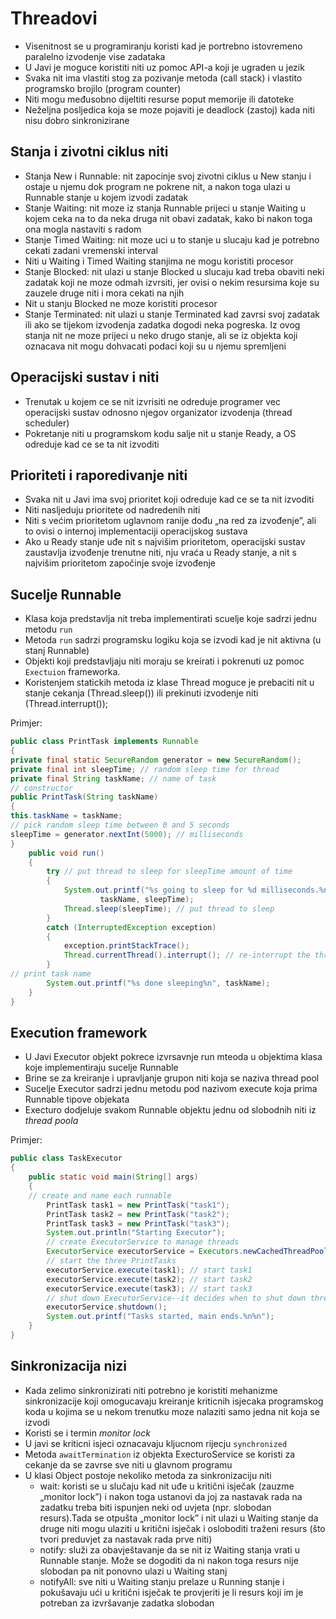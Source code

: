 # Threadovi
- Visenitnost se u programiranju koristi kad je portrebno istovremeno paralelno izvodenje vise zadataka
- U Javi je moguce koristiti niti uz pomoc API-a koji je ugraden u jezik
- Svaka nit ima vlastiti stog za pozivanje metoda (call stack) i vlastito programsko
brojilo (program counter)
- Niti mogu međusobno dijeltiti resurse poput memorije ili datoteke
- Neželjna posljedica koja se moze pojaviti je deadlock (zastoj) kada niti
nisu dobro sinkronizirane

## Stanja i zivotni ciklus niti
- Stanja New i Runnable: nit zapocinje svoj zivotni ciklus u New stanju i ostaje
u njemu dok program ne pokrene nit, a nakon toga ulazi u Runnable stanje u kojem izvodi zadatak
- Stanje Waiting: nit moze iz stanja Runnable prijeci u stanje Waiting u kojem ceka
na to da neka druga nit obavi zadatak, kako bi nakon toga ona mogla nastaviti s radom
- Stanje Timed Waiting: nit moze uci u to stanje u slucaju kad je potrebno cekati zadani vremenski interval
- Niti u Waiting i Timed Waiting stanjima ne mogu koristiti procesor
- Stanje Blocked: nit ulazi u stanje Blocked u slucaju kad treba obaviti neki zadatak
koji ne moze odmah izvrsiti, jer ovisi o nekim resursima koje su zauzele druge niti i mora cekati na njih
- Nit u stanju Blocked ne moze koristiti procesor
- Stanje Terminated: nit ulazi u stanje Terminated kad zavrsi svoj zadatak ili ako se tijekom izvodenja zadatka
dogodi neka pogreska. Iz ovog stanja nit ne moze prijeci u neko drugo stanje, ali se iz objekta koji oznacava nit mogu dohvacati podaci koji su u njemu spremljeni

## Operacijski sustav i niti
- Trenutak u kojem ce se nit izvrisiti ne odreduje programer vec operacijski sustav odnosno njegov organizator izvodenja (thread scheduler)
- Pokretanje niti u programskom kodu salje nit u stanje Ready, a OS odreduje kad ce se ta nit izvoditi


## Prioriteti i raporedivanje niti
- Svaka nit u Javi ima svoj prioritet koji odreduje kad ce se ta nit izvoditi
- Niti nasljeduju prioritete od nadredenih niti
- Niti s većim prioritetom uglavnom ranije dođu „na red za izvođenje”, ali to ovisi
o internoj implementaciji operacijskog sustava
- Ako u Ready stanje uđe nit s najvišim prioritetom, operacijski sustav zaustavlja
  izvođenje trenutne niti, nju vraća u Ready stanje, a nit s najvišim prioritetom
  započinje svoje izvođenje

## Sucelje Runnable
- Klasa koja predstavlja nit treba implementirati scuelje koje sadrzi jednu metodu `run`
- Metoda `run` sadrzi programsku logiku koja se izvodi kad je nit aktivna (u stanj Runnable)
- Objekti koji predstavljaju niti moraju se kreirati i pokrenuti uz pomoc `Exectuion` frameworka.
- Koristenjem statickih metoda iz klase Thread moguce je prebaciti nit u stanje cekanja (Thread.sleep()) ili prekinuti izvodenje niti (Thread.interrupt());

Primjer:
```java
public class PrintTask implements Runnable
{
private final static SecureRandom generator = new SecureRandom();
private final int sleepTime; // random sleep time for thread
private final String taskName; // name of task
// constructor
public PrintTask(String taskName)
{
this.taskName = taskName;
// pick random sleep time between 0 and 5 seconds
sleepTime = generator.nextInt(5000); // milliseconds
}
    public void run()
    {
        try // put thread to sleep for sleepTime amount of time
        {
            System.out.printf("%s going to sleep for %d milliseconds.%n",
                    taskName, sleepTime);
            Thread.sleep(sleepTime); // put thread to sleep
        }
        catch (InterruptedException exception)
        {
            exception.printStackTrace();
            Thread.currentThread().interrupt(); // re-interrupt the thread
        }
// print task name
        System.out.printf("%s done sleeping%n", taskName);
    }
}
```
## Execution framework
- U Javi Executor objekt pokrece izvrsavnje run mteoda u objektima klasa koje implementiraju sucelje Runnable
- Brine se za kreiranje i upravljanje grupon niti koja se naziva thread pool
- Sucelje Executor sadrzi jednu metodu pod nazivom execute koja prima Runnable tipove objekata
- Execturo dodjeluje svakom Runnable objektu jednu od slobodnih niti iz _thread poola_

Primjer: 
```java
public class TaskExecutor
{
    public static void main(String[] args)
    {
    // create and name each runnable
        PrintTask task1 = new PrintTask("task1");
        PrintTask task2 = new PrintTask("task2");
        PrintTask task3 = new PrintTask("task3");
        System.out.println("Starting Executor");
        // create ExecutorService to manage threads
        ExecutorService executorService = Executors.newCachedThreadPool();
        // start the three PrintTasks
        executorService.execute(task1); // start task1
        executorService.execute(task2); // start task2
        executorService.execute(task3); // start task3
        // shut down ExecutorService--it decides when to shut down threads
        executorService.shutdown();
        System.out.printf("Tasks started, main ends.%n%n");
    }
} 
```

## Sinkronizacija nizi
- Kada zelimo sinkronizirati niti potrebno je koristiti mehanizme sinkronizacije koji omogucavaju kreiranje kriticnih isjecaka programskog koda u kojima se u nekom trenutku moze nalaziti samo jedna nit koja se izvodi
- Koristi se i termin _monitor lock_
- U javi se kriticni isjeci oznacavaju kljucnom rijecju `synchronized`
- Metoda `awaitTermination` iz objekta ExecturoService se koristi za cekanje da se zavrse sve niti u glavnom programu
- U klasi Object postoje nekoliko metoda za sinkronizaciju niti
  - wait: koristi se u slučaju kad nit uđe u kritični isječak (zauzme „monitor lock”) i nakon
    toga ustanovi da joj za nastavak rada na zadatku treba biti ispunjen neki od uvjeta
    (npr. slobodan resurs).Tada se otpušta „monitor lock” i nit ulazi u Waiting stanje da druge niti mogu ulaziti u
    kritični isječak i osloboditi traženi resurs (što tvori preduvjet za nastavak rada prve
    niti)
  - notify: služi za obavještavanje da se nit iz Waiting stanja vrati u Runnable stanje.
    Može se dogoditi da ni nakon toga resurs nije slobodan pa nit ponovno ulazi u
    Waiting stanj
  -  notifyAll: sve niti u Waiting stanju prelaze u Running stanje i pokušavaju ući u kritični
    isječak te provjeriti je li resurs koji im je potreban za izvršavanje zadatka slobodan